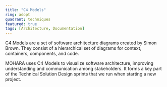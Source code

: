 ```yaml
---
title: "C4 Models"
ring: adopt
quadrant: techniques
featured: true
tags: [Architecture, Documentation]
---
```


[C4 Models](https://c4model.com/) are a set of software architecture diagrams created by Simon Brown. They consist of a hierarchical set of diagrams for context, containers, components, and code.

MOHARA uses C4 Models to visualize software architecture, improving understanding and communication among stakeholders. It forms a key part of the Technical Solution Design sprints that we run when starting a new project.
